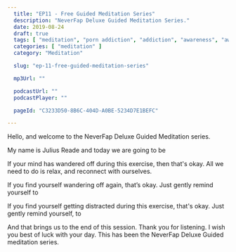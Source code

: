 ```yaml
---
  title: "EP11 - Free Guided Meditation Series"
  description: "NeverFap Deluxe Guided Meditation Series."
  date: 2019-08-24
  draft: true
  tags: [ "meditation", "porn addiction", "addiction", "awareness", "awareness exercises", "perspective", "nofap", "neverfap", "neverfap deluxe" ]
  categories: [ "meditation" ]
  category: "Meditation"

  slug: "ep-11-free-guided-meditation-series"

  mp3Url: ""

  podcastUrl: ""
  podcastPlayer: ""

  pageId: "C3233D50-8B6C-404D-A0BE-5234D7E1BEFC"

---
```


<!-- focus/attention/consciousness -->

Hello, and welcome to the NeverFap Deluxe Guided Meditation series.

My name is Julius Reade and today we are going to be


If your mind has wandered off during this exercise, then that's okay. All we need to do is relax, and reconnect with ourselves.


If you find yourself wandering off again, that’s okay. Just gently remind yourself to


If you find yourself getting distracted during this exercise, that's okay. Just gently remind yourself, to


And that brings us to the end of this session. Thank you for listening. I wish you best of luck with your day. This has been the NeverFap Deluxe Guided meditation series.
